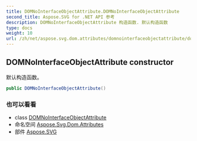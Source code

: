 ```yaml
---
title: DOMNoInterfaceObjectAttribute.DOMNoInterfaceObjectAttribute
second_title: Aspose.SVG for .NET API 参考
description: DOMNoInterfaceObjectAttribute 构造函数. 默认构造函数
type: docs
weight: 10
url: /zh/net/aspose.svg.dom.attributes/domnointerfaceobjectattribute/domnointerfaceobjectattribute/
---
```

## DOMNoInterfaceObjectAttribute constructor

默认构造函数。

```csharp
public DOMNoInterfaceObjectAttribute()
```

### 也可以看看

* class [DOMNoInterfaceObjectAttribute](../)
* 命名空间 [Aspose.Svg.Dom.Attributes](../../domnointerfaceobjectattribute/)
* 部件 [Aspose.SVG](../../../)


